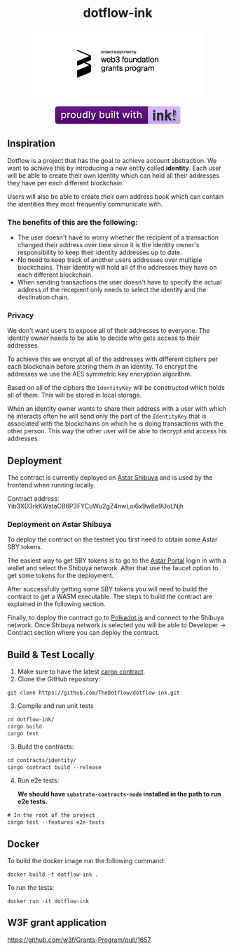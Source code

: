 <h1 align="center">dotflow-ink</h1>

<p align="center">
 <img width="400" src="./images/w3f.jpg" />
</p>
<p align="center">
 <img src="https://raw.githubusercontent.com/paritytech/ink/master/.images/badge.svg" href="https://github.com/paritytech/ink" />
</p>

## Inspiration

Dotflow is a project that has the goal to achieve account abstraction. We want to achieve this by introducing a new entity called **identity**. Each user will be able to create their own identity which can hold all their addresses they have per each different blockchain.

Users will also be able to create their own address book which can contain the identities they most frequently communicate with.

### The benefits of this are the following:
- The user doesn't have to worry whether the recipient of a transaction changed their address over time since it is the identity owner's responsibility to keep their identity addresses up to date.
- No need to keep track of another users addresses over multiple blockchains. Their identity will hold all of the addresses they have on each different blockchain.
- When sending transactions the user doesn't have to specify the actual address of the recepient only needs to select the identity and the destination chain.

### Privacy

We don't want users to expose all of their addresses to everyone. The identity owner needs to be able to decide who gets access to their addresses.

To achieve this we encrypt all of the addresses with different ciphers per each blockchain before storing them in an identity.
To encrypt the addresses we use the AES symmetric key encryption algorithm.

Based on all of the ciphers the `IdentityKey` will be constructed which holds all of them. This will be stored in local storage.

When an identity owner wants to share their address with a user with which he interacts often he will send only the part of the `IdentityKey` that is associated with the blockchains on which he is doing transactions with the other person.
This way the other user will be able to decrypt and access his addresses. 

## Deployment

The contract is currently deployed on [Astar Shibuya](https://docs.astar.network/docs/build/Introduction/astar_family/#shibuya) and is used by the frontend when running locally.

Contract address: Yib3XD3rkKWstaCB6P3FYCuWu2gZ4nwLoi6x9w8e9UoLNjh

### Deployment on Astar Shibuya
To deploy the contract on the testnet you first need to obtain some Astar SBY tokens. 

The easiest way to get SBY tokens is to go to the  [Astar Portal](https://portal.astar.network/) login in with a wallet and select the Shibuya network. After that use the faucet option to get some tokens for the deployment.

After successfully getting some SBY tokens you will need to build the contract to get a WASM executable. The steps to build the contract are explained in the following section.

Finally, to deploy the contract go to [Polkadot.js](https://polkadot.js.org/) and connect to the Shibuya network. Once Shibuya network is selected you will be able to Developer -> Contract section where you can deploy the contract.


## Build & Test Locally 
1. Make sure to have the latest [cargo contract](https://crates.io/crates/cargo-contract).
2. Clone the GitHub repository: 
```
git clone https://github.com/TheDotflow/dotflow-ink.git
 ```
 3. Compile and run unit tests
```
cd dotflow-ink/
cargo build
cargo test
```
3. Build the contracts:
```
cd contracts/identity/
cargo contract build --release
```
4. Run e2e tests:

   **We should have `substrate-contracts-node` installed in the path to run e2e tests.**
```
# In the root of the project
cargo test --features e2e-tests
```

## Docker
To build the docker image run the following command:
```
docker build -t dotflow-ink .
```
To run the tests:
```
docker run -it dotflow-ink
```

## W3F grant application

https://github.com/w3f/Grants-Program/pull/1657

